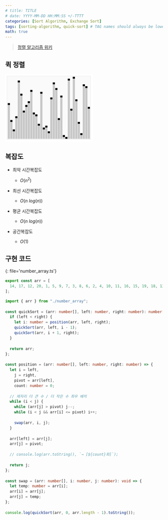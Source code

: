 ```yaml
---
# title: TITLE
# date: YYYY-MM-DD HH:MM:SS +/-TTTT
categories: [Sort Algorithm, Exchange Sort]
tags: [sorting-algorithm, quick-sort] # TAG names should always be lowercase
math: true
---
```


> [정렬 알고리즘 위키](https://ko.wikipedia.org/wiki/%EC%A0%95%EB%A0%AC_%EC%95%8C%EA%B3%A0%EB%A6%AC%EC%A6%98)

## 퀵 정렬

![quick_sort](/assets/img/sort/gif/quick_sort.gif)

## 복잡도

- 최악 시간복잡도

  - $O(n^2)$

- 최선 시간복잡도

  - $O(n \ log(n))$

- 평균 시간복잡도

  - $O(n \ log(n))$

- 공간복잡도

  - $O(1)$

## 구현 코드

{: file='number_array.ts'}

```ts
export const arr = [
  14, 17, 12, 20, 1, 5, 9, 7, 3, 8, 6, 2, 4, 10, 11, 16, 15, 19, 18, 13,
];
```

```ts
import { arr } from "./number_array";

const quickSort = (arr: number[], left: number, right: number): number[] => {
  if (left < right) {
    let i: number = position(arr, left, right);
    quickSort(arr, left, i - 1);
    quickSort(arr, i + 1, right);
  }

  return arr;
};

const position = (arr: number[], left: number, right: number) => {
  let i = left,
    j = right,
    pivot = arr[left],
    count: number = 0;

  // 제자리 더 큰 수 / 더 작은 수 좌우 배치
  while (i < j) {
    while (arr[j] > pivot) j--;
    while (i < j && arr[i] <= pivot) i++;

    swap(arr, i, j);
  }

  arr[left] = arr[j];
  arr[j] = pivot;

  // console.log(arr.toString(), `→ [${count}회]`);

  return j;
};

const swap = (arr: number[], i: number, j: number): void => {
  let temp: number = arr[i];
  arr[i] = arr[j];
  arr[j] = temp;
};

console.log(quickSort(arr, 0, arr.length - 1).toString());
```
